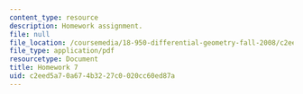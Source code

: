 ```yaml
---
content_type: resource
description: Homework assignment.
file: null
file_location: /coursemedia/18-950-differential-geometry-fall-2008/c2eed5a70a674b3227c0020cc60ed87a_homework7.pdf
file_type: application/pdf
resourcetype: Document
title: Homework 7
uid: c2eed5a7-0a67-4b32-27c0-020cc60ed87a
---
```


